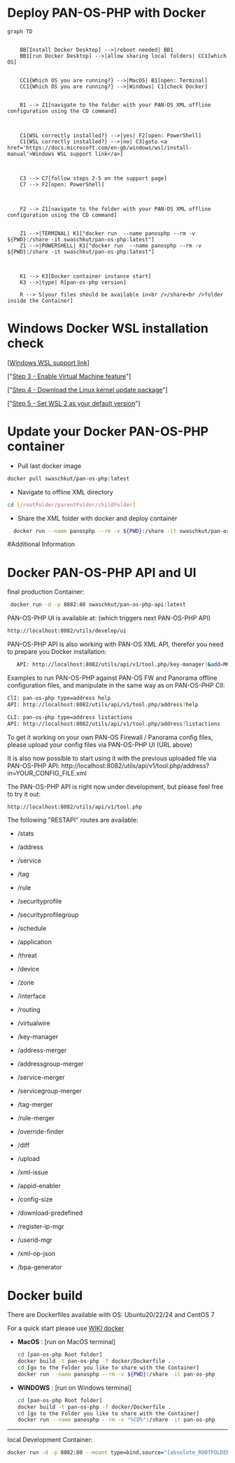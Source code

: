 Deploy PAN-OS-PHP with Docker
===========

```mermaid
graph TD
    
    
    BB[Install Docker Desktop] -->|reboot needed| BB1
    BB1[run Docker Desktop] -->|allow sharing local folders| CC1[which OS]
    
    
    CC1{Which OS you are running?} -->|MacOS| B1[open: Terminal]
    CC1{Which OS you are running?} -->|Windows| C1[check Docker]
    
    
    B1 --> Z1[navigate to the folder with your PAN-OS XML offline configuration using the CD command]
       
 
    
    C1{WSL correctly installed?} -->|yes| F2[open: PowerShell]
    C1{WSL correctly installed?} -->|no| C3[goto <a href='https://docs.microsoft.com/en-gb/windows/wsl/install-manual'>Windows WSL support link</a>]
    
   
    
    C3 --> C7[follow steps 2-5 on the support page]    
    C7 --> F2[open: PowerShell]

   
   
    F2 --> Z1[navigate to the folder with your PAN-OS XML offline configuration using the CD command]
    
    
    Z1 -->|TERMINAL| K1["docker run  --name panosphp --rm -v ${PWD}:/share -it swaschkut/pan-os-php:latest"]
    Z1 -->|POWERSHELL| K1["docker run  --name panosphp --rm -v ${PWD}:/share -it swaschkut/pan-os-php:latest"]
    
  
    
    K1 --> K3[Docker container instance start]
    K3 -->|type| R[pan-os-php version]
    
    R --> S[your files should be available in<br />/share<br />folder inside the Container]
```
Windows Docker WSL installation check
===
[<a href='https://docs.microsoft.com/en-gb/windows/wsl/install-manual'>Windows WSL support link</a>]

["<a href='https://docs.microsoft.com/en-gb/windows/wsl/install-manual#step-3---enable-virtual-machine-feature' target='_blank' rel='noopener noreferrer'>Step 3 - Enable Virtual Machine feature</a>"]

["<a href='https://docs.microsoft.com/en-gb/windows/wsl/install-manual#step-4---download-the-linux-kernel-update-package' target='_blank' rel='noopener noreferrer'>Step 4 - Download the Linux kernel update package</a>"]

["<a href='https://docs.microsoft.com/en-gb/windows/wsl/install-manual#step-5---set-wsl-2-as-your-default-version' target='_blank' rel='noopener noreferrer'>Step 5 - Set WSL 2 as your default version</a>"]


Update your Docker PAN-OS-PHP container
============
- Pull last docker image
```bash
docker pull swaschkut/pan-os-php:latest
```

- Navigate to offline XML directory
```bash
cd [/rootFolder/parentFolder/childFolder]
```

- Share the XML folder with docker and deploy container
```bash
  docker run --name panosphp --rm -v ${PWD}:/share -it swaschkut/pan-os-php:latest
```

 
#Additional Information

Docker PAN-OS-PHP API and UI
============
final production Container:
   ```bash
    docker run -d -p 8082:80 swaschkut/pan-os-php-api:latest
   ```
PAN-OS-PHP UI is available at: (which triggers next PAN-OS-PHP API)
   ```bash
   http://localhost:8082/utils/develop/ui
   ```

PAN-OS-PHP API is also working with PAN-OS XML API, therefor you need to prepare you Docker installation:
```bash
   API: http://localhost:8082/utils/api/v1/tool.php/key-manager?&add=MGMTIP&user=USERNAME&pw=PASSWORD
   ```


Examples to run PAN-OS-PHP against PAN-OS FW and Panorama offline configuration files, and manipulate in the same way as on PAN-OS-PHP ClI:
   ```bash
   ClI: pan-os-php type=address help
   API: http://localhost:8082/utils/api/v1/tool.php/address?help
   ```
   ```bash
   CLI: pan-os-php type=address listactions
   API: http://localhost:8082/utils/api/v1/tool.php/address?listactions
   ```


To get it working on your own PAN-OS Firewall / Panorama config files,
please upload your config files via PAN-OS-PHP UI (URL above)

It is also now possible to start using it with the previous uploaded file via PAN-OS-PHP API:
http://localhost:8082/utils/api/v1/tool.php/address?in=YOUR_CONFIG_FILE.xml


The PAN-OS-PHP API is right now under development, but please feel free to try it out:
   ```bash
   http://localhost:8082/utils/api/v1/tool.php
   ```

The following "RESTAPI" routes are available:
- /stats


- /address
- /service
- /tag
- /rule
- /securityprofile
- /securityprofilegroup
- /schedule

- /application
- /threat

- /device


- /zone
- /interface
- /routing
- /virtualwire

- /key-manager

- /address-merger
- /addressgroup-merger
- /service-merger
- /servicegroup-merger
- /tag-merger
- /rule-merger

- /override-finder
- /diff
- /upload
- /xml-issue
- /appid-enabler
- /config-size
- /download-predefined
- /register-ip-mgr
- /userid-mgr
- /xml-op-json
- /bpa-generator



Docker build
============

There are Dockerfiles available with OS: Ubuntu20/22/24 and CentOS 7

For a quick start please use [WIKI docker](https://github.com/PaloAltoNetworks/pan-os-php/wiki/docker)


* **MacOS** : [run on MacOS terminal]
  ```bash
  cd [pan-os-php Root folder]
  docker build -t pan-os-php -f docker/Dockerfile .
  cd [go to the Folder you like to share with the Container]
  docker run --name panosphp --rm -v ${PWD}:/share -it pan-os-php
  ```

* **WINDOWS** : [run on Windows terminal]
  ```bash
  cd [pan-os-php Root folder]
  docker build -t pan-os-php -f docker/Dockerfile .
  cd [go to the Folder you like to share with the Container]
  docker run --name panosphp --rm -v "%CD%":/share -it pan-os-php
  ```

----------------
local Development Container:
   ```bash
   docker run -d -p 8082:80 --mount type=bind,source="[absolute_ROOTFOLDER]/pan-os-php",target=/var/www/html -v [absolute_ROOTFOLDER]/pan-os-php/var/docker/uploads.ini:/usr/local/etc/php/conf.d/uploads.ini php:apache
   ```